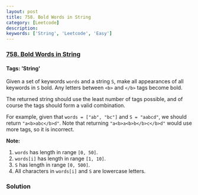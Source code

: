 ```yaml
---
layout: post
title: 758. Bold Words in String
category: [Leetcode]
description: 
keywords: ['String', 'Leetcode', 'Easy']
---
```

### [758. Bold Words in String](https://leetcode.com/problems/bold-words-in-string)

#### Tags: 'String'

<div class="content__u3I1 question-content__JfgR"><div><p>
Given a set of keywords <code>words</code> and a string <code>S</code>, make all appearances of all keywords in <code>S</code> bold.  Any letters between <code>&lt;b&gt;</code> and <code>&lt;/b&gt;</code> tags become bold.
</p><p>
The returned string should use the least number of tags possible, and of course the tags should form a valid combination.
</p>
<p>
For example, given that <code>words = ["ab", "bc"]</code> and  <code>S = "aabcd"</code>, we should return <code>"a&lt;b&gt;abc&lt;/b&gt;d"</code>.  Note that returning <code>"a&lt;b&gt;a&lt;b&gt;b&lt;/b&gt;c&lt;/b&gt;d"</code> would use more tags, so it is incorrect.
</p>
<p><b>Note:</b></p><ol>
<li><code>words</code> has length in range <code>[0, 50]</code>.</li>
<li><code>words[i]</code> has length in range <code>[1, 10]</code>.</li>
<li><code>S</code> has length in range <code>[0, 500]</code>.</li>
<li>All characters in <code>words[i]</code> and <code>S</code> are lowercase letters.</li>
</ol><p></p></div></div>

### Solution
